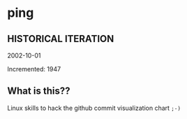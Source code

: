 # ping

## HISTORICAL ITERATION
2002-10-01

Incremented: 1947

## What is this?? 
Linux skills to hack the github commit visualization chart `;-)`
